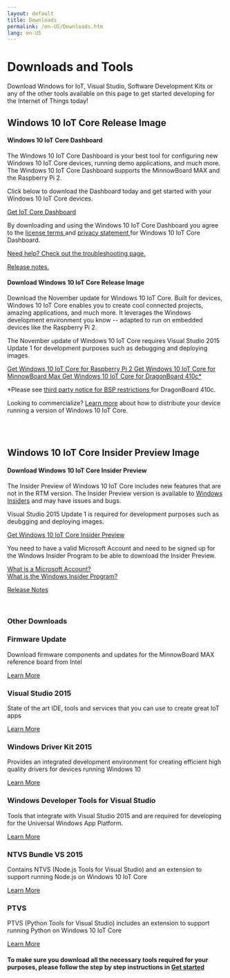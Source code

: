 ```yaml
---
layout: default
title: Downloads
permalink: /en-US/Downloads.htm
lang: en-US
---
```


<div class="row section-heading">
    <div class="col-md-6 col-sm-12">
        <h1>Downloads and Tools</h1>
        <p>Download Windows for IoT, Visual Studio, Software Development Kits or any of the other tools available on this page to get started developing for the Internet of Things today!</p>
    </div>
    <div class="col-md-6 col-sm-12">
    <div class="downloads-image"></div>
  </div>
</div>

<div class="row">
  <h2>Windows 10 IoT Core Release Image</h2>
  <div class="col-md-6 col-sm-12">
		<h4 class="divider">Windows 10 IoT Core Dashboard<br/></h4>
		<p>The Windows 10 IoT Core Dashboard is your best tool for configuring new Windows 10 IoT Core devices, running demo applications, and much more. The Windows 10 IoT Core Dashboard supports the MinnowBoard MAX and the Raspberry Pi 2.</p>
		<p>Click below to download the Dashboard today and get started with your Windows 10 IoT Core devices.</p>
    <a href="http://go.microsoft.com/fwlink/?LinkID=708576" class="button-blue button-flat"> Get IoT Core Dashboard </a>
    <p> By downloading and using the Windows 10 IoT Core Dashboard you agree to the <a href="http://go.microsoft.com/fwlink/?LinkID=703960&clcid=0x4809"> license terms </a> and <a href="http://go.microsoft.com/fwlink/?LinkId=521839"> privacy statement </a> for Windows 10 IoT Core Dashboard. </p>
    <p>
			<a href="{{site.baseurl}}/{{page.lang}}/win10/IoTDashboardTroubleshooting.htm"> Need help? Check out the troubleshooting page. </a>
    </p>
    <p>
		<a href="{{site.baseurl}}/{{page.lang}}/win10/ReleaseNotesRTM.htm"> Release notes. </a>
		</p>
  </div>
  <div class="col-md-6 col-sm-12">
		<h4 class="divider">Download Windows 10 IoT Core Release Image<br/></h4>
		<p>
			Download the November update for Windows 10 IoT Core. Built for devices, Windows 10 IoT Core enables you to create cool connected projects, amazing applications, and much more. It leverages the Windows development environment you know -- adapted to run on embedded devices like the Raspberry Pi 2.
		</p>
		<p>
			The November update of Windows 10 IoT Core requires Visual Studio 2015 Update 1 for development purposes such as debugging and deploying images.
		</p>
		<a href="http://go.microsoft.com/fwlink/?LinkId=691711" class="button-blue button-flat"> Get Windows 10 IoT Core for Raspberry Pi 2 </a>
		<a href="http://go.microsoft.com/fwlink/?LinkId=691712" class="button-blue button-flat"> Get Windows 10 IoT Core for MinnowBoard Max </a>
		<a href="http://go.microsoft.com/fwlink/?LinkId=691713" class="button-blue button-flat"> Get Windows 10 IoT Core for DragonBoard 410c&#42;</a>
		<p>
		&#42;Please see <a href="http://aka.ms/thirdpartynotices" target="_blank"> third party notice for BSP restrictions </a> for DragonBoard 410c.</p>
	</div>
  <div class="row">
    <div class="col-md-12">
      <p>Looking to commercialize? <a href="http://go.microsoft.com/fwlink/?LinkId=708649" target="_blank">Learn more</a> about how to distribute your device running a version of Windows 10 IoT Core.</p>
    </div>
  </div>
  </br>
  </br>
  <h2>Windows 10 IoT Core Insider Preview Image</h2>
  <div class="col-md-6 col-sm-12">
		<h4 class="divider">Download Windows 10 IoT Core Insider Preview</h4>
		<p>The Insider Preview of Windows 10 IoT Core includes new features that are not in the RTM version. The Insider Preview version is available to <a href="">Windows Insiders</a> and may have issues and bugs.</p>
		<p>Visual Studio 2015 Update 1 is required for development purposes such as deubgging and deploying images.</p>
    <a href="http://go.microsoft.com/fwlink/?LinkID=708576" class="button-blue button-flat"> Get Windows 10 IoT Core Insider Preview </a>
    <p>You need to have a valid Microsoft Account and need to be signed up for the Windows Insider Program to be able to download the Insider Preview.</p>
    <p>
			<a href="">What is a Microsoft Account?</a><br/>
      <a href="">What is the Windows Insider Program?</a>
		</p>
    <p>
      <a href="{{site.baseurl}}/{{page.lang}}/win10/ReleaseNotesRTM.htm">Release Notes</a>
    </p>
	</div>
</div>

<br>


<div class="row">
	<h3 class="divider"> Other Downloads </h3>
</div>

<div class="row">
	<div class="col-md-3">
		<h3>Firmware Update</h3>
		<p>Download firmware components and updates for the MinnowBoard MAX reference board from Intel</p>
		<a href="http://firmware.intel.com/projects/minnowboard-max" target="_blank">Learn More</a>
	</div>
	<div class="col-md-3">
		<h3>Visual Studio 2015</h3>
		<p>State of the art IDE, tools and services that you can use to create great IoT apps</p>
		<a href="https://www.visualstudio.com/vs-2015-product-editions" target="_blank">Learn More</a>
	</div>
	<div class="col-md-3">
		<h3>Windows Driver Kit 2015</h3>
		<p>Provides an integrated development environment for creating efficient high quality drivers for devices running Windows 10</p>
		<a href="https://msdn.microsoft.com/en-US/windows/hardware/dn913721(v=vs.8.5).aspx" target="_blank">Learn More</a>
	</div>
	<div class="col-md-3">
		<h3>Windows Developer Tools for Visual Studio</h3>
		<p>Tools that integrate with Visual Studio 2015 and are required for developing for the Universal Windows App Platform.</p>
		<a href="https://dev.windows.com/en-us/downloads" target="_blank">Learn More</a>
	</div>
</div>
<div class="row">
	 <div class="col-md-3">
		<h3>NTVS Bundle VS 2015</h3>
		<p>Contains NTVS (Node.js Tools for Visual Studio) and an extension to support running Node.js on Windows 10 IoT Core</p>
		<a href="https://github.com/ms-iot/ntvsiot/releases" target="_blank">Learn More</a>
	</div>
	<div class="col-md-3">
		<h3>PTVS</h3>
		<p>PTVS (Python Tools for Visual Studio) includes an extension to support running Python on Windows 10 IoT Core</p>
		<a href="https://github.com/microsoft/ptvs/releases" target="_blank">Learn More</a>
	</div>
</div>
<div class="row">
	<div class="col-md-12">
		<h4>To make sure you download all the necessary tools required for your purposes, please follow the step by step instructions in <a href="{{site.baseurl}}/{{page.lang}}/GetStarted.htm">Get started</a></h4>
	</div>
</div>

